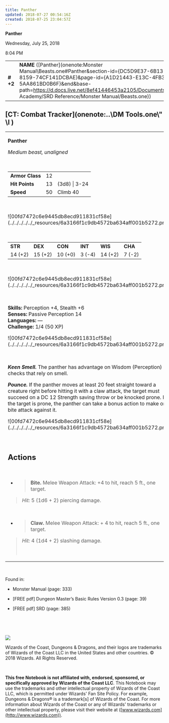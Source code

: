 ```yaml
---
title: Panther
updated: 2018-07-27 00:54:16Z
created: 2018-07-25 23:04:57Z
---
```


**Panther**

Wednesday, July 25, 2018

8:04 PM

|           |                                                                                                                                                                                                                                                                                              |        |        |        |     |       |       |
|-----------|----------------------------------------------------------------------------------------------------------------------------------------------------------------------------------------------------------------------------------------------------------------------------------------------|--------|--------|--------|-----|-------|-------|
| **\# +2** | **NAME** ([Panther](onenote:Monster Manual\\Beasts.one#Panther&section-id={DC5D9E37-6B13-41FF-8159-74CF141DCBAE}&page-id={A1D21443-E13C-4FB3-9047-5AA861BD0B6F}&end&base-path=https://d.docs.live.net/8ef41446453a2105/Documents/Adventure Academy/SRD Reference/Monster Manual/Beasts.one)) | **12** | **13** | **13** | \-  | Notes | 50 XP |

## [CT: Combat Tracker](onenote:..\\DM Tools.one\\" \l )

<table><tbody><tr class="odd"><td><p><strong>Panther</strong></p><p><em>Medium beast, unaligned</em></p><p> </p><table><tbody><tr class="odd"><td><strong>Armor Class</strong></td><td>12</td><td> </td></tr><tr class="even"><td><strong>Hit Points</strong></td><td>13</td><td>(3d8) | 3-24</td></tr><tr class="odd"><td><strong>Speed</strong></td><td>50</td><td>Climb 40</td></tr></tbody></table><p> </p><p>![00fd7472c6e9445db8ecd911831cf58e](../../../../../_resources/6a3166f1c9db4572ba634aff001b5272.png)</p><p> </p><table><tbody><tr class="odd"><td><strong>STR</strong></td><td><strong>DEX</strong></td><td><strong>CON</strong></td><td><strong>INT</strong></td><td><strong>WIS</strong></td><td><strong>CHA</strong></td></tr><tr class="even"><td>14 (+2)</td><td>15 (+2)</td><td>10 (+0)</td><td>3 (-4)</td><td>14 (+2)</td><td>7 (-2)</td></tr></tbody></table><p> </p><p>![00fd7472c6e9445db8ecd911831cf58e](../../../../../_resources/6a3166f1c9db4572ba634aff001b5272.png)</p><p> </p><p><strong>Skills:</strong> Perception +4, Stealth +6<br />
<strong>Senses:</strong> Passive Perception 14<br />
<strong>Languages:</strong> —<br />
<strong>Challenge:</strong> 1/4 (50 XP)</p><p>![00fd7472c6e9445db8ecd911831cf58e](../../../../../_resources/6a3166f1c9db4572ba634aff001b5272.png)</p><p> </p><p><em><strong>Keen Smell.</strong></em> The panther has advantage on Wisdom (Perception) checks that rely on smell.</p><p><em><strong>Pounce.</strong></em> If the panther moves at least 20 feet straight toward a creature right before hitting it with a claw attack, the target must succeed on a DC 12 Strength saving throw or be knocked prone. If the target is prone, the panther can take a bonus action to make one bite attack against it.</p><p>![00fd7472c6e9445db8ecd911831cf58e](../../../../../_resources/6a3166f1c9db4572ba634aff001b5272.png)</p><p> </p><h2 id="actions"><strong>Actions</strong></h2><p> </p><ul><li><blockquote><p><strong>Bite.</strong> Melee Weapon Attack: +4 to hit, reach 5 ft., one target.</p></blockquote></li></ul><blockquote><p><em>Hit:</em> 5 (1d6 + 2) piercing damage.</p></blockquote><p> </p><ul><li><blockquote><p><strong>Claw.</strong> Melee Weapon Attack: + 4 to hit, reach 5 ft., one target.</p></blockquote></li></ul><blockquote><p><em>Hit:</em> 4 (1d4 + 2) slashing damage.</p><p> </p></blockquote></td></tr></tbody></table>

 

Found in:

-   Monster Manual (page: 333)

-   \[FREE pdf\] Dungeon Master’s Basic Rules Version 0.3 (page: 39)

-   \[FREE pdf\] SRD (page: 385)

 

 

![](tmp\media\image2.png)

Wizards of the Coast, Dungeons & Dragons, and their logos are trademarks of Wizards of the Coast LLC in the United States and other countries. © 2018 Wizards. All Rights Reserved.

 

**This free Notebook is not affiliated with, endorsed, sponsored, or specifically approved by Wizards of the Coast LLC**. This Notebook may use the trademarks and other intellectual property of Wizards of the Coast LLC, which is permitted under Wizards' Fan Site Policy. For example, Dungeons & Dragons® is a trademark\[s\] of Wizards of the Coast. For more information about Wizards of the Coast or any of Wizards' trademarks or other intellectual property, please visit their website at ([www.wizards.com](http://www.wizards.com)).
